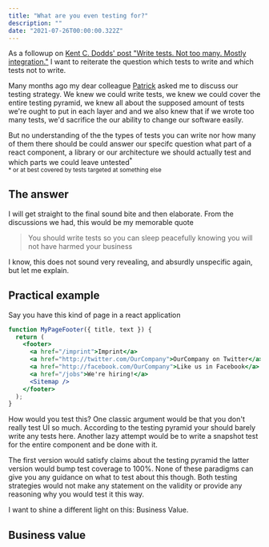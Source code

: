 ```yaml
---
title: "What are you even testing for?"
description: ""
date: "2021-07-26T00:00:00.322Z"
---
```


As a followup on [Kent C. Dodds' post "Write tests. Not too many. Mostly integration."](https://kentcdodds.com/blog/write-tests) I want to reiterate the question which tests to write and which tests not to write.

Many months ago my dear colleague [Patrick](https://twitter.com/patrickdahms) asked me to discuss our testing strategy. We knew we could write tests, we knew we could cover the entire testing pyramid, we knew all about the supposed amount of tests we're ought to put in each layer and and we also knew that if we wrote too many tests, we'd sacrifice the our ability to change our software easily.

But no understanding of the the types of tests you can write nor how many of them there should be could answer our specifc question what part of a react component, a library or our architecture we should actually test and which parts we could leave untested<sup>\*</sup><br />
<sub>\* or at best covered by tests targeted at something else</sub></center>

## The answer

I will get straight to the final sound bite and then elaborate. From the discussions we had, this would be my memorable quote

> You should write tests so you can sleep peacefully knowing you will not have harmed your business

I know, this does not sound very revealing, and absurdly unspecific again, but let me explain.

## Practical example

Say you have this kind of page in a react application

```jsx
function MyPageFooter({ title, text }) {
  return (
    <footer>
      <a href="/imprint">Imprint</a>
      <a href="http://twitter.com/OurCompany">OurCompany on Twitter</a>
      <a href="http://facebook.com/OurCompany">Like us in Facebook</a>
      <a href="/jobs">We're hiring!</a>
      <Sitemap />
    </footer>
  );
}
```

How would you test this? One classic argument would be that you don't really test UI so much. According to the testing pyramid your should barely write any tests here. Another lazy attempt would be to write a snapshot test for the entire component and be done with it.

The first version would satisfy claims about the testing pyramid the latter version would bump test coverage to 100%. None of these paradigms can give you any guidance on what to test about this though. Both testing strategies would not make any statement on the validity or provide any reasoning why you would test it this way.

I want to shine a different light on this: Business Value.

## Business value
